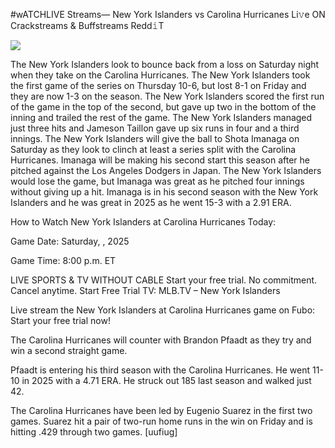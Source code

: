 #wATCHLIVE Streams— New York Islanders vs Carolina Hurricanes Li𝚟e ON Crackstreams & Buffstreams Redd𝚒T  
  
  
[![](https://i.imgur.com/qSNzIqt.png)](https://movie.rssnews.media/LLBsNow.php)  
  
The New York Islanders look to bounce back from a loss on Saturday night when they take on the Carolina Hurricanes. The New York Islanders took the first game of the series on Thursday 10-6, but lost 8-1 on Friday and they are now 1-3 on the season. The New York Islanders scored the first run of the game in the top of the second, but gave up two in the bottom of the inning and trailed the rest of the game. The New York Islanders managed just three hits and Jameson Taillon gave up six runs in four and a third innings. The New York Islanders will give the ball to Shota Imanaga on Saturday as they look to clinch at least a series split with the Carolina Hurricanes. Imanaga will be making his second start this season after he pitched against the Los Angeles Dodgers in Japan. The New York Islanders would lose the game, but Imanaga was great as he pitched four innings without giving up a hit. Imanaga is in his second season with the New York Islanders and he was great in 2025 as he went 15-3 with a 2.91 ERA.

How to Watch New York Islanders at Carolina Hurricanes Today:

Game Date: Saturday, , 2025

Game Time: 8:00 p.m. ET

LIVE SPORTS & TV WITHOUT CABLE
Start your free trial. No commitment. Cancel anytime.
Start Free Trial
TV: MLB.TV – New York Islanders

Live stream the New York Islanders at Carolina Hurricanes game on Fubo: Start your free trial now!

The Carolina Hurricanes will counter with Brandon Pfaadt as they try and win a second straight game.

Pfaadt is entering his third season with the Carolina Hurricanes. He went 11-10 in 2025 with a 4.71 ERA. He struck out 185 last season and walked just 42.

The Carolina Hurricanes have been led by Eugenio Suarez in the first two games. Suarez hit a pair of two-run home runs in the win on Friday and is hitting .429 through two games. [uufiug]